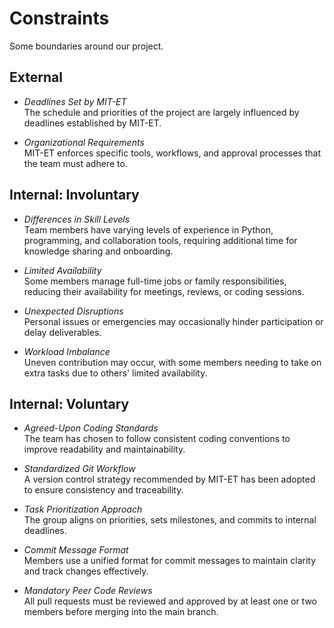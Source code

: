 <!-- this template is for inspiration, feel free to change it however you like! -->

# Constraints

Some boundaries around our project.

## External

<!--
  constraints coming from the outside that your team has no control over:
  - project deadlines
  - number of unit tests required to pass a code review
  - technologies (sometimes a client will tell you what to use)
  - power or connectivity
  - ...
-->

- *Deadlines Set by MIT-ET*  
  The schedule and priorities of the project are largely influenced by deadlines established by MIT-ET.

- *Organizational Requirements*  
  MIT-ET enforces specific tools, workflows, and approval processes that the team must adhere to.

## Internal: Involuntary

<!--
  constraints that come from within your team, and you have no control over:
  - each of your individual skill levels
  - amount of time available to work on the project
-->

- *Differences in Skill Levels*  
  Team members have varying levels of experience in Python, programming, and collaboration tools, requiring additional time for knowledge sharing and onboarding.

- *Limited Availability*  
  Some members manage full-time jobs or family responsibilities, reducing their availability for meetings, reviews, or coding sessions.

- *Unexpected Disruptions*  
  Personal issues or emergencies may occasionally hinder participation or delay deliverables.

- *Workload Imbalance*  
  Uneven contribution may occur, with some members needing to take on extra tasks due to others' limited availability.

## Internal: Voluntary

<!--
  constraints that your team decided on to help scope the project. they may include:
  - coding style & conventions
  - agree on a code review checklist for the project repository
  - the number of hours you want to spend working
  - only using the colors black and white
-->

- *Agreed-Upon Coding Standards*  
  The team has chosen to follow consistent coding conventions to improve readability and maintainability.

- *Standardized Git Workflow*  
  A version control strategy recommended by MIT-ET has been adopted to ensure consistency and traceability.

- *Task Prioritization Approach*  
  The group aligns on priorities, sets milestones, and commits to internal deadlines.

- *Commit Message Format*  
  Members use a unified format for commit messages to maintain clarity and track changes effectively.

- *Mandatory Peer Code Reviews*  
  All pull requests must be reviewed and approved by at least one or two members before merging into the main branch.